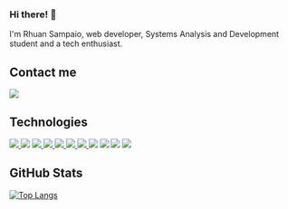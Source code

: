 ### Hi there! 👋
I'm Rhuan Sampaio, web developer, Systems Analysis and Development student and a tech enthusiast.

  <div>
  <h2> Contact me </h2>
  
  <a href="https://www.linkedin.com/in/rhuan-sampaio/"> 
    <img src="https://img.shields.io/badge/LinkedIn-0077B5?style=for-the-badge&logo=linkedin&logoColor=white"/> </a>
  </div>
  
  
  
  <div>
  <h2> Technologies </h2>
  <a href=""><img src="https://img.shields.io/badge/JavaScript-F7DF1E?style=for-the-badge&logo=javascript&logoColor=black" />  </a>
  <a href=""><img src="https://img.shields.io/badge/HTML5-E34F26?style=for-the-badge&logo=html5&logoColor=white" /></a> 
  <a href=""><img src="https://img.shields.io/badge/CSS3-1572B6?style=for-the-badge&logo=css3&logoColor=white" />  </a>
  <a href=""><img src="https://img.shields.io/badge/Express.js-404D59?style=for-the-badge" />  </a>
  <a href=""><img src="https://img.shields.io/badge/MongoDB-4EA94B?style=for-the-badge&logo=mongodb&logoColor=white" />  </a>
  <a href=""><img src="https://img.shields.io/badge/MySQL-00000F?style=for-the-badge&logo=mysql&logoColor=white" />  </a>
  <a href=""><img src="https://img.shields.io/badge/Node.js-43853D?style=for-the-badge&logo=node.js&logoColor=white" />  </a>
  <a href=""><img src="https://img.shields.io/badge/Python-14354C?style=for-the-badge&logo=python&logoColor=white" /></a>
  <a href=""><img src="https://img.shields.io/badge/Google_Cloud-4285F4?style=for-the-badge&logo=google-cloud&logoColor=white" /></a>
  <a href=""><img src="https://img.shields.io/badge/Ubuntu-E95420?style=for-the-badge&logo=ubuntu&logoColor=white" /></a>
  <a href=""><img src="https://img.shields.io/badge/Visual_Studio_Code-0078D4?style=for-the-badge&logo=visual%20studio%20code&logoColor=white" /></a>
  </div>
    
 <div>
  <h2> GitHub Stats </h2>
   
[![Top Langs](https://github-readme-stats.vercel.app/api/top-langs/?username=rhuan-sampaio&layout=compact&theme=great-gatsby)](https://github.com/rhuan-sampaio/github-readme-stats)
 </div>

